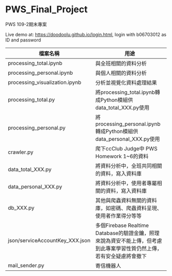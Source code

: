 # PWS_Final_Project

PWS 109-2期末專案

Live demo at: https://doodoolu.github.io/login.html, login with b06703012 as ID and password 

|檔案名稱|用途 |
| ------ | ------ |
| processing_total.ipynb| 與全班相關的資料分析|
| processing_personal.ipynb| 與個人相關的資料分析|
| processing_visualization.ipynb| 分析並視覺化資料處理結果|
| processing_total.py | 將processing_total.ipynb轉成Python模組供data_total_XXX.py使用 |
| processing_personal.py | 將processing_personal.ipynb轉成Python模組供data_personal_XXX.py使用 |
| crawler.py| 爬下ccClub Judge中 PWS Homework 1~6的資料|
| data_total_XXX.py | 將資料分析中，全班共同相關的資料，寫入資料庫 |
| data_personal_XXX.py | 將資料分析中，使用者專屬相關的資料，寫入資料庫  |
| db_XXX.py | 其他與爬蟲資料無關的資料庫，如密碼、爬蟲資料呈現、使用者作業得分等等 |
| json/serviceAccountKey_XXX.json | 多個Firebase Realtime Database的驗證金鑰，照理來說為資安不能上傳，但考慮到此專案學習性質仍然上傳，若有安全疑慮將會撤下|
| mail_sender.py | 寄信機器人 |
